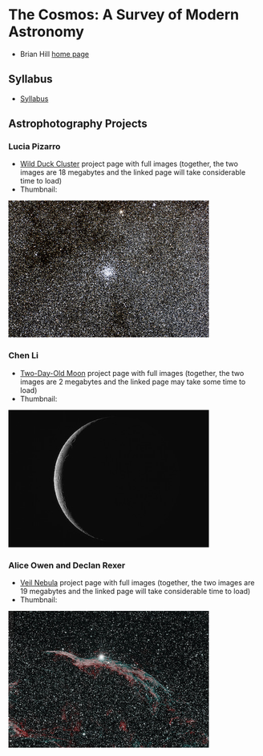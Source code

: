 # The Cosmos: A Survey of Modern Astronomy

* Brian Hill [home page](/)

## Syllabus

* [Syllabus](./AstronomySyllabusWithDailySchedules.pdf)

## Astrophotography Projects

### Lucia Pizarro

* [Wild Duck Cluster](./projects/WildDuckCluster.html) project page with full images (together, the two images are 18 megabytes and the linked page will take considerable time to load)
* Thumbnail:

[![Wild Duck Thumbnail](./projects/LuciaWildDuckThumbnail.jpeg)](./projects/WildDuckCluster.html)

### Chen Li

* [Two-Day-Old Moon](./projects/TwoDayOldMoon.html) project page with full images (together, the two images are 2 megabytes and the linked page may take some time to load)
* Thumbnail:

[![Two-Day-Old Moon Thumbnail](./projects/ChenTwoDayOldMoonThumbnail.jpeg)](./projects/TwoDayOldMoon.html)

### Alice Owen and Declan Rexer

* [Veil Nebula](./projects/VeilNebula.html) project page with full images (together, the two images are 19 megabytes and the linked page will take considerable time to load)
* Thumbnail:

[![AliceDeclanVeilThumbnail](./projects/AliceDeclanVeilThumbnail.jpeg)](./projects/VeilNebula.html)
